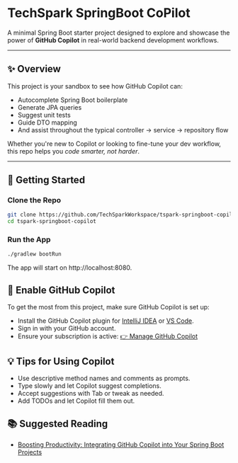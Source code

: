 # TechSpark SpringBoot CoPilot 

A minimal Spring Boot starter project designed to explore and showcase the power of **GitHub Copilot** in real-world backend development workflows.

---

## ✨ Overview

This project is your sandbox to see how GitHub Copilot can:
- Autocomplete Spring Boot boilerplate
- Generate JPA queries
- Suggest unit tests
- Guide DTO mapping
- And assist throughout the typical controller → service → repository flow

Whether you're new to Copilot or looking to fine-tune your dev workflow, this repo helps you *code smarter, not harder*.

---

## 🚀 Getting Started

### Clone the Repo

```bash
git clone https://github.com/TechSparkWorkspace/tspark-springboot-copilot.git
cd tspark-springboot-copilot
```

### Run the App
```bash
./gradlew bootRun
```
The app will start on http://localhost:8080.


## 🤖 Enable GitHub Copilot

To get the most from this project, make sure GitHub Copilot is set up:

- Install the GitHub Copilot plugin for [IntelliJ IDEA](https://plugins.jetbrains.com/plugin/17718-github-copilot) or [VS Code](https://marketplace.visualstudio.com/items?itemName=GitHub.copilot).
- Sign in with your GitHub account.
- Ensure your subscription is active:
  [👉 Manage GitHub Copilot](https://github.com/settings/copilot/features)

## 💡 Tips for Using Copilot

- Use descriptive method names and comments as prompts.
- Type slowly and let Copilot suggest completions.
- Accept suggestions with Tab or tweak as needed.
- Add TODOs and let Copilot fill them out.
  
## 📚 Suggested Reading
- [Boosting Productivity: Integrating GitHub Copilot into Your Spring Boot Projects](https://medium.com/fullstack-launchpad-novice-edition) 


